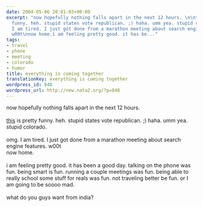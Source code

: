 ```yaml
---
date: 2004-05-06 20:01:03+00:00
excerpt: "now hopefully nothing falls apart in the next 12 hours. \n\nthis is pretty
  funny. heh. stupid states vote republican. ;) haha. umm yea. stupid colorado. omg.
  I am tired. I just got done from a marathon meeting about search engine features.
  w00t\nnow home.i am feeling pretty good. it has be..."
tags:
- travel
- phone
- meeting
- colorado
- humor
title: everything is coming together
translationKey: everything is coming together
wordpress_id: 848
wordpress_url: http://new.nata2.org/?p=848
---
```


now hopefully nothing falls apart in the next 12 hours. 
<br/><br/>
<a href="http://americanassembler.com/features/iq_state_averages.htm">this</a> is pretty funny. heh. stupid states vote republican. ;) haha. umm yea. stupid colorado. <br/><br/>omg. I am tired. I just got done from a marathon meeting about search engine features. w00t
<br/>now home.<br/><br/>i am feeling pretty good. it has been a good day. talking on the phone was fun. being smart is fun. running a couple meetings was fun. being able to really school some stuff for reals was fun. not traveling better be fun. or I am going to be soooo mad. <br/><br/>what do you guys want from india?
